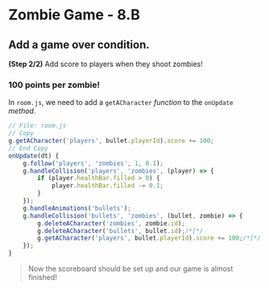 # Zombie Game - 8.B

## Add a game over condition.

**(Step 2/2)** Add score to players when they shoot zombies!

### 100 points per zombie!

In `room.js`, we need to add a `getACharacter` _function_ to the `onUpdate` _method_.

```javascript
// File: room.js
// Copy
g.getACharacter('players', bullet.playerId).score += 100;
// End Copy
onUpdate(dt) {
	g.follow('players', 'zombies', 1, 0.1);
	g.handleCollision('players', 'zombies', (player) => {
		if (player.healthBar.filled > 0) {
			player.healthBar.filled -= 0.1;
		}
	});
	g.handleAnimations('bullets');
	g.handleCollision('bullets', 'zombies', (bullet, zombie) => {
		g.deleteACharacter('zombies', zombie.id);
		g.deleteACharacter('bullets', bullet.id);/*[*/
		g.getACharacter('players', bullet.playerId).score += 100;/*]*/
	});
}
```

> Now the scoreboard should be set up and our game is almost finished!
